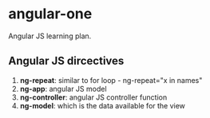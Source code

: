 # angular-one
Angular JS learning plan.

## Angular JS dircectives
1. **ng-repeat**: similar to for loop - ng-repeat="x in names"
2. **ng-app**: angular JS model 
3. **ng-controller**: angular JS controller function
4. **ng-model**: which is the data available for the view